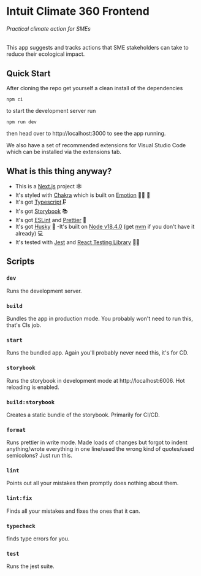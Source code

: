 # Intuit Climate 360 Frontend

###### _Practical climate action for SMEs_

This app suggests and tracks actions that SME stakeholders can take to reduce their ecological impact.

## Quick Start

After cloning the repo get yourself a clean install of the dependencies

```
npm ci
```

to start the development server run

```
npm run dev
```

then head over to http://localhost:3000 to see the app running.

We also have a set of recommended extensions for Visual Studio Code which can be installed via the extensions tab.

## What is this thing anyway?

- This is a [Next.js](https://nextjs.org/) project 🕸
- It's styled with [Chakra](https://chakra-ui.com/) which is built on [Emotion](https://emotion.sh/docs/introduction) 👩‍🎤 💅
- It's got [Typescript](https://www.typescriptlang.org/)🗜
- It's got [Storybook](https://storybook.js.org/) 📚
- It's got [ESLint](https://eslint.org/) and [Prettier](https://prettier.io/) 🧼
- It's got [Husky](https://typicode.github.io/husky/#/) 🐶
-It's built on [Node v18.4.0](https://github.com/nodejs/node/blob/main/doc/changelogs/CHANGELOG_V18.md#18.4.0) (get [nvm](https://github.com/nvm-sh/nvm) if you don't have it already) 💻
- It's tested with [Jest](https://jestjs.io/) and [React Testing Library](https://testing-library.com/docs/react-testing-library/intro/) 👩‍🔬

## Scripts

### `dev`

Runs the development server.

### `build`

Bundles the app in production mode. You probably won't need to run this, that's CIs job.

### `start`

Runs the bundled app. Again you'll probably never need this, it's for CD.

### `storybook`

Runs the storybook in development mode at http://localhost:6006. Hot reloading is enabled.

### `build:storybook`

Creates a static bundle of the storybook. Primarily for CI/CD.

### `format`

Runs prettier in write mode. Made loads of changes but forgot to indent anything/wrote everything in one line/used the wrong kind of quotes/used semicolons? Just run this.

### `lint`

Points out all your mistakes then promptly does nothing about them.

### `lint:fix`

Finds all your mistakes and fixes the ones that it can.

### `typecheck`

finds type errors for you.

### `test`

Runs the jest suite.
